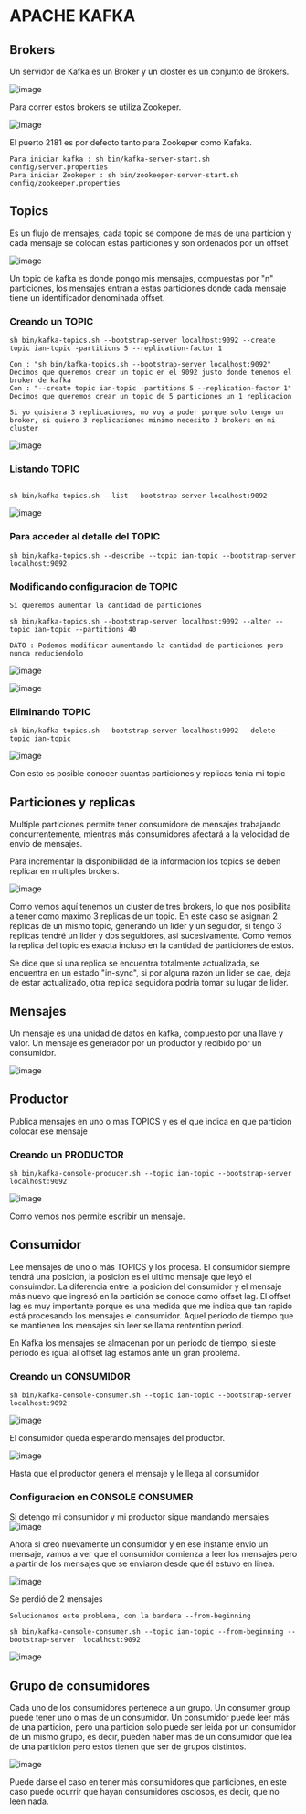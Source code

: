 # APACHE KAFKA

## Brokers

Un servidor de Kafka es un Broker y un closter es un conjunto de Brokers. 

![image](https://user-images.githubusercontent.com/56406481/179126430-b6d1ab84-073f-43dd-8a6b-2d6193e6b933.png)

Para correr estos brokers se utiliza Zookeper. 

![image](https://user-images.githubusercontent.com/56406481/179128015-b7c397be-b5a7-471b-a112-441b5bf5ca4c.png)

El puerto 2181 es por defecto tanto para Zookeper como Kafaka. 

```
Para iniciar kafka : sh bin/kafka-server-start.sh config/server.properties
Para iniciar Zookeper : sh bin/zookeeper-server-start.sh config/zookeeper.properties

```

## Topics

Es un flujo de mensajes, cada topic se compone de mas de una particion y cada mensaje se colocan estas particiones y son ordenados por un offset


![image](https://user-images.githubusercontent.com/56406481/179128640-902374bb-9494-432a-a86e-e46a0031c4a6.png)

Un topic de kafka es donde pongo mis mensajes, compuestas por "n" particiones, los mensajes entran a estas particiones donde cada mensaje tiene un identificador denominada offset. 

### Creando un TOPIC

```
sh bin/kafka-topics.sh --bootstrap-server localhost:9092 --create topic ian-topic -partitions 5 --replication-factor 1

Con : "sh bin/kafka-topics.sh --bootstrap-server localhost:9092" Decimos que queremos crear un topic en el 9092 justo donde tenemos el broker de kafka
Con : "--create topic ian-topic -partitions 5 --replication-factor 1" Decimos que queremos crear un topic de 5 particiones un 1 replicacion

Si yo quisiera 3 replicaciones, no voy a poder porque solo tengo un broker, si quiero 3 replicaciones minimo necesito 3 brokers en mi cluster

```
![image](https://user-images.githubusercontent.com/56406481/179129735-c2ed376e-e42e-4884-816d-e09422f32f9c.png)

### Listando TOPIC

```

sh bin/kafka-topics.sh --list --bootstrap-server localhost:9092 

```
![image](https://user-images.githubusercontent.com/56406481/179129991-c0ae3d0d-6dd1-4677-a81f-20dabbbdc7d3.png)

### Para acceder al detalle del TOPIC

```
sh bin/kafka-topics.sh --describe --topic ian-topic --bootstrap-server localhost:9092

```

### Modificando configuracion de TOPIC


```
Si queremos aumentar la cantidad de particiones

sh bin/kafka-topics.sh --bootstrap-server localhost:9092 --alter --topic ian-topic --partitions 40

DATO : Podemos modificar aumentando la cantidad de particiones pero nunca reduciendolo

```
![image](https://user-images.githubusercontent.com/56406481/179131815-9478060e-8469-42ec-98fd-e2dbb92cecbc.png)

![image](https://user-images.githubusercontent.com/56406481/179137363-7c97c876-49a8-4eb8-bece-9108a4173ec2.png)



### Eliminando TOPIC


```
sh bin/kafka-topics.sh --bootstrap-server localhost:9092 --delete --topic ian-topic

```

![image](https://user-images.githubusercontent.com/56406481/179141963-2f901425-03dc-49d2-ad60-17a67f42339b.png)



Con esto es posible conocer cuantas particiones y replicas tenia mi topic

## Particiones y replicas

Multiple particiones permite tener consumidore de mensajes trabajando concurrentemente, mientras más consumidores afectará a la velocidad de envio de mensajes.

Para incrementar la disponibilidad de la informacion los topics se deben replicar en multiples brokers. 

![image](https://user-images.githubusercontent.com/56406481/179130927-6f4764b0-55d9-4c46-a8d9-6bc3b8edd88b.png)

Como vemos aquí tenemos un cluster de tres brokers, lo que nos posibilita a tener como maximo 3 replicas de un topic. En este caso se asignan
2 replicas de un mismo topic, generando un lider y un seguidor, si tengo 3 replicas tendré un lider y dos seguidores, asi sucesivamente. Como vemos la replica del topic es exacta incluso en la cantidad de particiones de estos. 

Se dice que si una replica se encuentra totalmente actualizada, se encuentra en un estado "in-sync", si por alguna razón un lider se cae, deja de estar actualizado, otra replica seguidora podría tomar su lugar de lider. 


## Mensajes

Un mensaje es una unidad de datos en kafka, compuesto por una llave y valor. Un mensaje es generador por un productor y recibido por un consumidor.

![image](https://user-images.githubusercontent.com/56406481/179132069-23c16c2a-3d07-4850-a057-971c77184316.png)


## Productor

Publica mensajes en uno o mas TOPICS y es el que indica en que particion colocar ese mensaje

### Creando un PRODUCTOR

```
sh bin/kafka-console-producer.sh --topic ian-topic --bootstrap-server localhost:9092
```
![image](https://user-images.githubusercontent.com/56406481/179134892-12a23bb9-a8a5-4da8-9a3d-71d14ad21eee.png)

Como vemos nos permite escribir un mensaje. 


## Consumidor

Lee mensajes de uno o más TOPICS y los procesa. El consumidor siempre tendrá una posicion, la posicion es el ultimo mensaje que leyó el consuimdor.
La diferencia entre la posicion del consumidor y el mensaje más nuevo que ingresó en la partición se conoce como offset lag. El offset lag es muy importante porque es una medida que me indica que tan rapido está procesando los mensajes el consumidor. Aquel periodo de tiempo que se mantienen los mensajes sin leer se llama rentention period.

En Kafka los mensajes se almacenan por un periodo de tiempo, si este periodo es igual al offset lag estamos ante un gran problema. 

### Creando un CONSUMIDOR

```
sh bin/kafka-console-consumer.sh --topic ian-topic --bootstrap-server localhost:9092
```

![image](https://user-images.githubusercontent.com/56406481/179135067-9f540c9b-740c-4fdf-90f4-6db087913ef1.png)

El consumidor queda esperando mensajes del productor. 

![image](https://user-images.githubusercontent.com/56406481/179135270-bbb3ad2e-f740-4342-89a4-e0daf186b8a9.png)

Hasta que el productor genera el mensaje y le llega al consumidor

### Configuracion en CONSOLE CONSUMER

Si detengo mi consumidor y mi productor sigue mandando mensajes 
![image](https://user-images.githubusercontent.com/56406481/179135804-391e9af4-a621-489e-ac49-c24a43a0d729.png)

Ahora si creo nuevamente un consumidor y en ese instante envio un mensaje, vamos a ver que el consumidor comienza a leer los mensajes pero a partir de los mensajes que se enviaron desde que él estuvo en linea. 

![image](https://user-images.githubusercontent.com/56406481/179135989-9e45b92b-f537-4755-a391-91c7ad6f54ea.png)

Se perdió de 2 mensajes

```
Solucionamos este problema, con la bandera --from-beginning

sh bin/kafka-console-consumer.sh --topic ian-topic --from-beginning --bootstrap-server  localhost:9092
```
![image](https://user-images.githubusercontent.com/56406481/179136433-2c2af055-868d-4504-abd9-371522dd9918.png)



## Grupo de consumidores

Cada uno de los consumidores pertenece a un grupo. Un consumer group puede tener uno o mas de un consumidor. Un consumidor puede leer más de una particion, pero una particion solo puede ser leida por un consumidor de un mismo grupo, es decir, pueden haber mas de un consumidor que lea de una particion pero estos tienen que ser de grupos distintos.

![image](https://user-images.githubusercontent.com/56406481/179142682-d75feaee-fb5c-45bc-a7fe-4577d0c48dc3.png)


Puede darse el caso en tener más consumidores que particiones, en este caso puede ocurrir que hayan consumidores osciosos, es decir, que no leen nada. 













